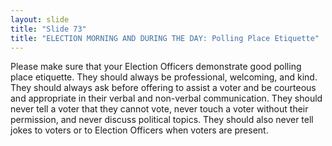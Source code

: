 ```yaml
---
layout: slide
title: "Slide 73"
title: "ELECTION MORNING AND DURING THE DAY: Polling Place Etiquette"
---
```


Please make sure that your Election Officers demonstrate good polling place etiquette. They should always be professional, welcoming, and kind. They should always ask before offering to assist a voter and be courteous and appropriate in their verbal and non-verbal communication. They should never tell a voter that they cannot vote, never touch a voter without their permission, and never discuss political topics. They should also never tell jokes to voters or to Election Officers when voters are present.
